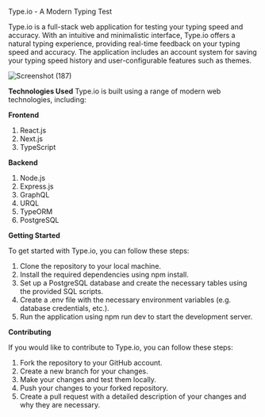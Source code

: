 Type.io - A Modern Typing Test

Type.io is a full-stack web application for testing your typing speed and accuracy. With an intuitive and minimalistic interface, Type.io offers a natural typing experience, providing real-time feedback on your typing speed and accuracy. The application includes an account system for saving your typing speed history and user-configurable features such as themes.


![Screenshot (187)](https://github.com/Rohith-JN/type.io/assets/78314165/eb2650cb-1965-4d9c-8e0c-1147f8f7819f)



**Technologies Used**
Type.io is built using a range of modern web technologies, including:

**Frontend**

1) React.js
2) Next.js
3) TypeScript
  
**Backend**

1) Node.js
2) Express.js
3) GraphQL
4) URQL
5) TypeORM
6) PostgreSQL
  
**Getting Started**

To get started with Type.io, you can follow these steps:

1) Clone the repository to your local machine.
2) Install the required dependencies using npm install.
3) Set up a PostgreSQL database and create the necessary tables using the provided SQL scripts.
4) Create a .env file with the necessary environment variables (e.g. database credentials, etc.).
5) Run the application using npm run dev to start the development server.

**Contributing**

If you would like to contribute to Type.io, you can follow these steps:

1) Fork the repository to your GitHub account.
2) Create a new branch for your changes.
3) Make your changes and test them locally.
4) Push your changes to your forked repository.
5) Create a pull request with a detailed description of your changes and why they are necessary.
